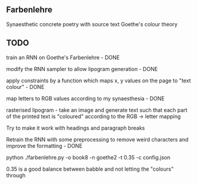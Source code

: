 ## Farbenlehre

Synaesthetic concrete poetry with source text Goethe's colour theory


## TODO

train an RNN on Goethe's Farbenlehre - DONE

modify the RNN sampler to allow lipogram generation - DONE

apply constraints by a function which maps x, y values on the page to "text colour" - DONE

map letters to RGB values according to my synaesthesia - DONE

rasterised lipogram - take an image and generate text such that each part of the printed text is "coloured" according to the RGB -> letter mapping

Try to make it work with headings and paragraph breaks


Retrain the RNN with some preprocessing to remove weird characters and improve the formatting - DONE

python ./farbenlehre.py -o book8 -n goethe2 -t 0.35 -c config.json

0.35 is a good balance between babble and not letting the "colours" through

